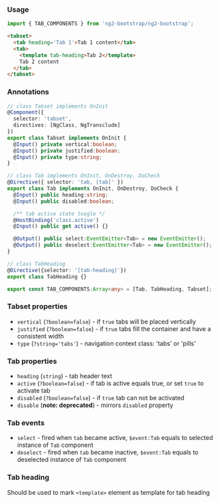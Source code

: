 ### Usage
```typescript
import { TAB_COMPONENTS } from 'ng2-bootstrap/ng2-bootstrap';
```

```html
<tabset>
  <tab heading='Tab 1'>Tab 1 content</tab>
  <tab>
    <template tab-heading>Tab 2</template>
    Tab 2 content
  </tab>
</tabset>
```

### Annotations
```typescript
// class Tabset implements OnInit
@Component({
  selector: 'tabset',
  directives: [NgClass, NgTransclude]
})
export class Tabset implements OnInit {
  @Input() private vertical:boolean;
  @Input() private justified:boolean;
  @Input() private type:string;
}

// class Tab implements OnInit, OnDestroy, DoCheck
@Directive({ selector: 'tab, [tab]' })
export class Tab implements OnInit, OnDestroy, DoCheck {
  @Input() public heading:string;
  @Input() public disabled:boolean;

  /** tab active state toogle */
  @HostBinding('class.active')
  @Input() public get active() {}

  @Output() public select:EventEmitter<Tab> = new EventEmitter();
  @Output() public deselect:EventEmitter<Tab> = new EventEmitter();
}

// class TabHeading
@Directive({selector: '[tab-heading]'})
export class TabHeading {}

export const TAB_COMPONENTS:Array<any> = [Tab, TabHeading, Tabset];
```

### Tabset properties
  - `vertical` (`?boolean=false`) - if `true` tabs will be placed vertically
  - `justified` (`?boolean=false`) - if `true` tabs fill the container and have a consistent width
  - `type` (`?string='tabs'`) - navigation context class: 'tabs' or 'pills'

### Tab properties
  - `heading` (`string`) - tab header text
  - `active` (`?boolean=false`) - if tab is active equals true, or set `true` to activate tab
  - `disabled` (`?boolean=false`) - if `true` tab can not be activated
  - `disable` (**note: deprecated**) - mirrors `disabled` property

### Tab events
  - `select` - fired when `tab` became active, `$event:Tab` equals to selected instance of `Tab` component
  - `deselect` - fired when `tab` became inactive, `$event:Tab` equals to deselected instance of `Tab` component

### Tab heading
Should be used to mark `<template>` element as template for tab heading
